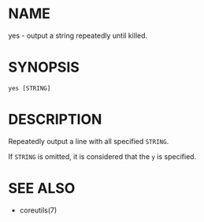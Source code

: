 # NAME
yes - output a string repeatedly until killed.

# SYNOPSIS

    yes [STRING]

# DESCRIPTION
Repeatedly output a line with all specified `STRING`.

If `STRING` is omitted, it is considered that the `y` is specified.

# SEE ALSO
- coreutils(7)
